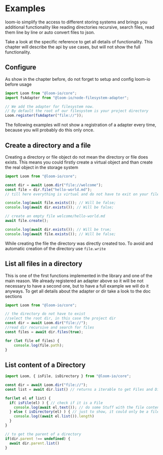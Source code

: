 # Examples

loom-io simplify the access to different storing systems and brings you additional functionality like reading directories recursive, search files, read them line by line or auto convert files to json.

Take a look at the specific reference to get all details of functionality. This chapter will describe the api by use cases, but will not show the full functionality.

## Configure

As show in the chapter before, do not forget to setup and config loom-io before usage

```ts
import Loom from "@loom-io/core";
import fsAdapter from "@loom-io/node-filesystem-adapter";

// We add the adapter for filesystem now.
// By default the root of our filesystem is your project directory
Loom.register(fsAdapter("file://"));
```

The following examples will not show a registration of a adapter every time, because you will probably do this only once.

## Create a directory and a file

Creating a directory or file object do not mean the directory or file does exists. This means you could firstly create a virtual object and than create the real object in the storage system

```ts
import Loom from "@loom-io/core";

const dir = await Loom.dir("file://welcome");
const file = dir.file("hello-world.md");
// till here everything is virtual and do not have to exit on your filesystem;

console.log(await file.exists()); // Will be false;
console.log(await dir.exists()); // Will be false;

// create an empty file welcome/hello-world.md
await file.create();

console.log(await dir.exists()); // Will be true;
console.log(await file.exists()); // Will be false;
```

While creating the file the directory was directly created too. To avoid and automatic creation of the directory use `file.write`

## List all files in a directory

This is one of the first functions implemented in the library and one of the main reason. We already registered an adapter above so it will be not necessary to have a second one, but to have a full example we will do it anyways. To get all details about the adapter or dir take a look to the doc sections

```ts
import Loom from "@loom-io/core";

// the directory do not have to exist
//select the root dir, in this case the project dir
const dir = await Loom.dir("file://");
//read dir recursive and search for files
const files = await dir.files(true);

for (let file of files) {
	console.log(file.path);
}
```

## List content of a Directory

```ts
import Loom, { isFile, isDirectory } from "@loom-io/core";

const dir = await Loom.dir("file://");
const list = await dir.list() // returns a iterable to get Files and Directories

for(let el of list) {
  if( isFile(el) ) { // check if it is a File
    console.log(await el.text()); // do some Stuff with the file content
  } else ( isDirectory(el) ) { // just to show, it could only be a file or directory
    console.log((await el.list()).length)
  }
}

// to get the parent of a directory
if(dir.parent !== undefined) {
  await dir.parent.list()
}

```
